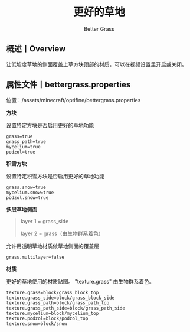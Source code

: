 <center><h1>更好的草地</h1><p>Better Grass</p></center>

## 概述丨Overview

让低坡度草地的侧面覆盖上草方块顶部的材质，可以在视频设置里开启或关闭。



## 属性文件丨bettergrass.properties

位置：/assets/minecraft/optifine/bettergrass.properties

**方块**

设置特定方块是否启用更好的草地功能

```properties
grass=true
grass_path=true
mycelium=true
podzol=true
```



**积雪方块**

设置特定积雪方块是否启用更好的草地功能

```properties
grass.snow=true
mycelium.snow=true
podzol.snow=true
```



**多层草地侧面**

> layer 1 = grass_side
>
> layer 2 = grass（由生物群系着色）

允许用透明草地材质做草地侧面的覆盖层

```properties
grass.multilayer=false
```



**材质**

更好的草地使用的材质贴图。
"texture.grass" 由生物群系着色。

```properties
texture.grass=block/grass_block_top
texture.grass_side=block/grass_block_side
texture.grass_path=block/grass_path_top
texture.grass_path_side=block/grass_path_side
texture.mycelium=block/mycelium_top
texture.podzol=block/podzol_top
texture.snow=block/snow
```

